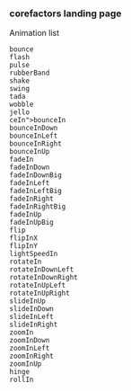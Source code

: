 ### corefactors landing page
Animation list

    bounce
    flash
    pulse
    rubberBand
    shake
    swing
    tada
    wobble
    jello
    ceIn">bounceIn
    bounceInDown
    bounceInLeft
    bounceInRight
    bounceInUp
    fadeIn
    fadeInDown
    fadeInDownBig
    fadeInLeft
    fadeInLeftBig
    fadeInRight
    fadeInRightBig
    fadeInUp
    fadeInUpBig
    flip
    flipInX
    flipInY
    lightSpeedIn
    rotateIn
    rotateInDownLeft
    rotateInDownRight
    rotateInUpLeft
    rotateInUpRight
    slideInUp
    slideInDown
    slideInLeft
    slideInRight
    zoomIn
    zoomInDown
    zoomInLeft
    zoomInRight
    zoomInUp
    hinge
    rollIn
